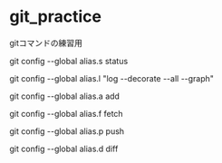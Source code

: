 # git_practice
gitコマンドの練習用

git config --global alias.s status

git config --global alias.l "log --decorate --all --graph"

git config --global alias.a add

git config --global alias.f fetch

git config --global alias.p push

git config --global alias.d diff
